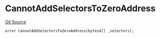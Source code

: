 # CannotAddSelectorsToZeroAddress
[Git Source](https://github.com/thrackle-io/Tron/blob/afc52571532b132ea1dea91ad1d1f1af07381e8a/src/economic/ruleProcessor/application/ApplicationRuleProcessorDiamondLib.sol)


```solidity
error CannotAddSelectorsToZeroAddress(bytes4[] _selectors);
```

